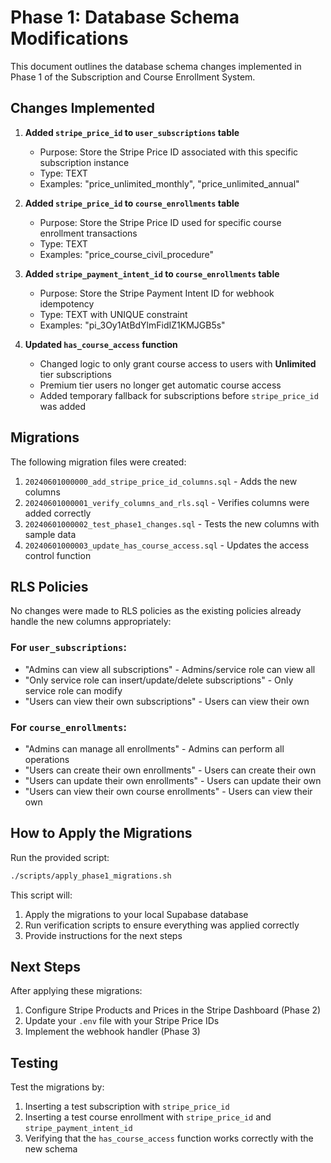 # Phase 1: Database Schema Modifications

This document outlines the database schema changes implemented in Phase 1 of the Subscription and Course Enrollment System.

## Changes Implemented

1. **Added `stripe_price_id` to `user_subscriptions` table**
   - Purpose: Store the Stripe Price ID associated with this specific subscription instance
   - Type: TEXT
   - Examples: "price_unlimited_monthly", "price_unlimited_annual"

2. **Added `stripe_price_id` to `course_enrollments` table**
   - Purpose: Store the Stripe Price ID used for specific course enrollment transactions
   - Type: TEXT
   - Examples: "price_course_civil_procedure"

3. **Added `stripe_payment_intent_id` to `course_enrollments` table**
   - Purpose: Store the Stripe Payment Intent ID for webhook idempotency
   - Type: TEXT with UNIQUE constraint
   - Examples: "pi_3Oy1AtBdYlmFidIZ1KMJGB5s"

4. **Updated `has_course_access` function**
   - Changed logic to only grant course access to users with **Unlimited** tier subscriptions
   - Premium tier users no longer get automatic course access
   - Added temporary fallback for subscriptions before `stripe_price_id` was added

## Migrations

The following migration files were created:

1. `20240601000000_add_stripe_price_id_columns.sql` - Adds the new columns
2. `20240601000001_verify_columns_and_rls.sql` - Verifies columns were added correctly
3. `20240601000002_test_phase1_changes.sql` - Tests the new columns with sample data
4. `20240601000003_update_has_course_access.sql` - Updates the access control function

## RLS Policies

No changes were made to RLS policies as the existing policies already handle the new columns appropriately:

### For `user_subscriptions`:
- "Admins can view all subscriptions" - Admins/service role can view all
- "Only service role can insert/update/delete subscriptions" - Only service role can modify
- "Users can view their own subscriptions" - Users can view their own

### For `course_enrollments`:
- "Admins can manage all enrollments" - Admins can perform all operations
- "Users can create their own enrollments" - Users can create their own
- "Users can update their own enrollments" - Users can update their own
- "Users can view their own course enrollments" - Users can view their own

## How to Apply the Migrations

Run the provided script:

```bash
./scripts/apply_phase1_migrations.sh
```

This script will:
1. Apply the migrations to your local Supabase database
2. Run verification scripts to ensure everything was applied correctly
3. Provide instructions for the next steps

## Next Steps

After applying these migrations:

1. Configure Stripe Products and Prices in the Stripe Dashboard (Phase 2)
2. Update your `.env` file with your Stripe Price IDs
3. Implement the webhook handler (Phase 3)

## Testing

Test the migrations by:

1. Inserting a test subscription with `stripe_price_id`
2. Inserting a test course enrollment with `stripe_price_id` and `stripe_payment_intent_id`
3. Verifying that the `has_course_access` function works correctly with the new schema 
